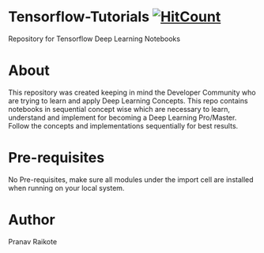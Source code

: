 
# Tensorflow-Tutorials [![HitCount](http://hits.dwyl.com/{pranavraikote}/{Tensorflow-Tutorials}.svg)](http://hits.dwyl.com/{pranavraikote}/{Tensorflow-Tutorials})
Repository for Tensorflow Deep Learning Notebooks

# About
This repository was created keeping in mind the Developer Community who are trying to learn and apply Deep Learning Concepts. This repo contains notebooks in sequential concept wise which are necessary to learn, understand and implement for becoming a Deep Learning Pro/Master. Follow the concepts and implementations sequentially for best results.

# Pre-requisites
No Pre-requisites, make sure all modules under the import cell are installed when running on your local system.

# Author
Pranav Raikote
